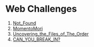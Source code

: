 # Web Challenges

1. [Not_Found](./Not_Found/)
2. [MomentoMori](./MomentoMori)
3. [Uncovering_the_Files_of_The_Order](./Uncovering_the_Files_of_The_Order/)
4. [CAN_YOU_BREAK_IN?](./CAN_YOU_BREAK_IN?/)